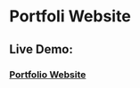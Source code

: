 # Portfoli Website

### <h2>Live Demo:</h2> <h3>[Portfolio Website](https://hilla10.github.io/Portfolio-Website/)</h3>
